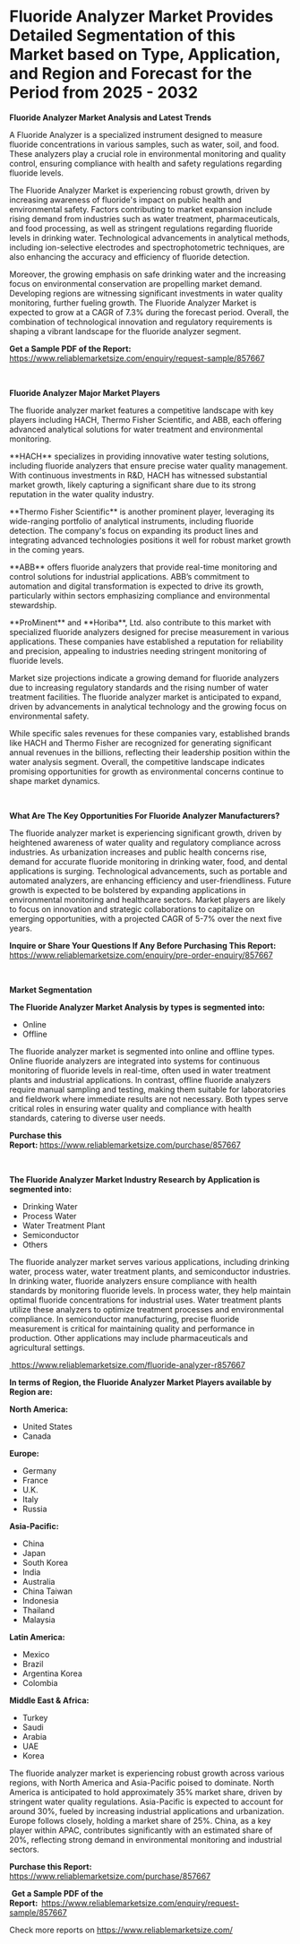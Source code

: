 <p><h1>Fluoride Analyzer Market Provides Detailed Segmentation of this Market based on Type, Application, and Region and Forecast for the Period from 2025 - 2032</h1></p><p><strong>Fluoride Analyzer Market Analysis and Latest Trends</strong></p>
<p><p>A Fluoride Analyzer is a specialized instrument designed to measure fluoride concentrations in various samples, such as water, soil, and food. These analyzers play a crucial role in environmental monitoring and quality control, ensuring compliance with health and safety regulations regarding fluoride levels.</p><p>The Fluoride Analyzer Market is experiencing robust growth, driven by increasing awareness of fluoride's impact on public health and environmental safety. Factors contributing to market expansion include rising demand from industries such as water treatment, pharmaceuticals, and food processing, as well as stringent regulations regarding fluoride levels in drinking water. Technological advancements in analytical methods, including ion-selective electrodes and spectrophotometric techniques, are also enhancing the accuracy and efficiency of fluoride detection.</p><p>Moreover, the growing emphasis on safe drinking water and the increasing focus on environmental conservation are propelling market demand. Developing regions are witnessing significant investments in water quality monitoring, further fueling growth. The Fluoride Analyzer Market is expected to grow at a CAGR of 7.3% during the forecast period. Overall, the combination of technological innovation and regulatory requirements is shaping a vibrant landscape for the fluoride analyzer segment.</p></p>
<p><strong>Get a Sample PDF of the Report:&nbsp;</strong> <a href="https://www.reliablemarketsize.com/enquiry/request-sample/857667?utm_campaign=3016&utm_medium=2&utm_source=Github&utm_content=ia&utm_term=09042025&utm_id=fluoride-analyzer">https://www.reliablemarketsize.com/enquiry/request-sample/857667</a></p>
<p>&nbsp;</p>
<p><strong>Fluoride Analyzer Major Market Players</strong></p>
<p><p>The fluoride analyzer market features a competitive landscape with key players including HACH, Thermo Fisher Scientific, and ABB, each offering advanced analytical solutions for water treatment and environmental monitoring.</p><p>**HACH** specializes in providing innovative water testing solutions, including fluoride analyzers that ensure precise water quality management. With continuous investments in R&D, HACH has witnessed substantial market growth, likely capturing a significant share due to its strong reputation in the water quality industry.</p><p>**Thermo Fisher Scientific** is another prominent player, leveraging its wide-ranging portfolio of analytical instruments, including fluoride detection. The company's focus on expanding its product lines and integrating advanced technologies positions it well for robust market growth in the coming years.</p><p>**ABB** offers fluoride analyzers that provide real-time monitoring and control solutions for industrial applications. ABB’s commitment to automation and digital transformation is expected to drive its growth, particularly within sectors emphasizing compliance and environmental stewardship.</p><p>**ProMinent** and **Horiba**, Ltd. also contribute to this market with specialized fluoride analyzers designed for precise measurement in various applications. These companies have established a reputation for reliability and precision, appealing to industries needing stringent monitoring of fluoride levels.</p><p>Market size projections indicate a growing demand for fluoride analyzers due to increasing regulatory standards and the rising number of water treatment facilities. The fluoride analyzer market is anticipated to expand, driven by advancements in analytical technology and the growing focus on environmental safety.</p><p>While specific sales revenues for these companies vary, established brands like HACH and Thermo Fisher are recognized for generating significant annual revenues in the billions, reflecting their leadership position within the water analysis segment. Overall, the competitive landscape indicates promising opportunities for growth as environmental concerns continue to shape market dynamics.</p></p>
<p>&nbsp;</p>
<p><strong>What Are The Key Opportunities For Fluoride Analyzer Manufacturers?</strong></p>
<p><p>The fluoride analyzer market is experiencing significant growth, driven by heightened awareness of water quality and regulatory compliance across industries. As urbanization increases and public health concerns rise, demand for accurate fluoride monitoring in drinking water, food, and dental applications is surging. Technological advancements, such as portable and automated analyzers, are enhancing efficiency and user-friendliness. Future growth is expected to be bolstered by expanding applications in environmental monitoring and healthcare sectors. Market players are likely to focus on innovation and strategic collaborations to capitalize on emerging opportunities, with a projected CAGR of 5-7% over the next five years.</p></p>
<p><strong>Inquire or Share Your Questions If Any Before Purchasing This Report:</strong> <a href="https://www.reliablemarketsize.com/enquiry/pre-order-enquiry/857667?utm_campaign=3016&utm_medium=2&utm_source=Github&utm_content=ia&utm_term=09042025&utm_id=fluoride-analyzer">https://www.reliablemarketsize.com/enquiry/pre-order-enquiry/857667</a></p>
<p>&nbsp;</p>
<p><strong>Market Segmentation</strong></p>
<p><strong>The Fluoride Analyzer Market Analysis by types is segmented into:</strong></p>
<p><ul><li>Online</li><li>Offline</li></ul></p>
<p><p>The fluoride analyzer market is segmented into online and offline types. Online fluoride analyzers are integrated into systems for continuous monitoring of fluoride levels in real-time, often used in water treatment plants and industrial applications. In contrast, offline fluoride analyzers require manual sampling and testing, making them suitable for laboratories and fieldwork where immediate results are not necessary. Both types serve critical roles in ensuring water quality and compliance with health standards, catering to diverse user needs.</p></p>
<p><strong>Purchase this Report:&nbsp;</strong><a href="https://www.reliablemarketsize.com/purchase/857667?utm_campaign=3016&utm_medium=2&utm_source=Github&utm_content=ia&utm_term=09042025&utm_id=fluoride-analyzer">https://www.reliablemarketsize.com/purchase/857667</a></p>
<p>&nbsp;</p>
<p><strong>The Fluoride Analyzer Market Industry Research by Application is segmented into:</strong></p>
<p><ul><li>Drinking Water</li><li>Process Water</li><li>Water Treatment Plant</li><li>Semiconductor</li><li>Others</li></ul></p>
<p><p>The fluoride analyzer market serves various applications, including drinking water, process water, water treatment plants, and semiconductor industries. In drinking water, fluoride analyzers ensure compliance with health standards by monitoring fluoride levels. In process water, they help maintain optimal fluoride concentrations for industrial uses. Water treatment plants utilize these analyzers to optimize treatment processes and environmental compliance. In semiconductor manufacturing, precise fluoride measurement is critical for maintaining quality and performance in production. Other applications may include pharmaceuticals and agricultural settings.</p></p>
<p><a href="https://www.reliablemarketsize.com/fluoride-analyzer-r857667?utm_campaign=3016&utm_medium=2&utm_source=Github&utm_content=ia&utm_term=09042025&utm_id=fluoride-analyzer">&nbsp;https://www.reliablemarketsize.com/fluoride-analyzer-r857667</a></p>
<p><strong>In terms of Region, the Fluoride Analyzer Market Players available by Region are:</strong></p>
<p>
    <p> <strong> North America: </strong>
        <ul>
            <li>United States</li>
            <li>Canada</li>
        </ul>
        </p> 
    <p> <strong> Europe: </strong>
        <ul>
            <li>Germany</li>
            <li>France</li>
            <li>U.K.</li>
            <li>Italy</li>
            <li>Russia</li>
        </ul>
        </p> 
    <p> <strong> Asia-Pacific: </strong>
        <ul>
            <li>China</li>
            <li>Japan</li>
            <li>South Korea</li>
            <li>India</li>
            <li>Australia</li>
            <li>China Taiwan</li>
            <li>Indonesia</li>
            <li>Thailand</li>
            <li>Malaysia</li>
        </ul>
        </p> 
    <p> <strong> Latin America: </strong>
        <ul>
            <li>Mexico</li>
            <li>Brazil</li>
            <li>Argentina Korea</li>
            <li>Colombia</li>
        </ul>
        </p> 
    <p> <strong> Middle East & Africa: </strong>
        <ul>
            <li>Turkey</li>
            <li>Saudi</li>
            <li>Arabia</li>
            <li>UAE</li>
            <li>Korea</li>
        </ul>
    </p>
    </p>
<p><p>The fluoride analyzer market is experiencing robust growth across various regions, with North America and Asia-Pacific poised to dominate. North America is anticipated to hold approximately 35% market share, driven by stringent water quality regulations. Asia-Pacific is expected to account for around 30%, fueled by increasing industrial applications and urbanization. Europe follows closely, holding a market share of 25%. China, as a key player within APAC, contributes significantly with an estimated share of 20%, reflecting strong demand in environmental monitoring and industrial sectors.</p></p>
<p><strong>Purchase this Report: </strong><a href="https://www.reliablemarketsize.com/purchase/857667?utm_campaign=3016&utm_medium=2&utm_source=Github&utm_content=ia&utm_term=09042025&utm_id=fluoride-analyzer">https://www.reliablemarketsize.com/purchase/857667</a></p>
<p>&nbsp;<strong>Get a Sample PDF of the Report:&nbsp;&nbsp;</strong><a href="https://www.reliablemarketsize.com/enquiry/request-sample/857667?utm_campaign=3016&utm_medium=2&utm_source=Github&utm_content=ia&utm_term=09042025&utm_id=fluoride-analyzer">https://www.reliablemarketsize.com/enquiry/request-sample/857667</a></p>
<p><strong></strong></p>
<p>Check more reports on <a href="https://www.reliablemarketsize.com/?utm_campaign=3016&utm_medium=2&utm_source=Github&utm_content=ia&utm_term=09042025&utm_id=fluoride-analyzer">https://www.reliablemarketsize.com/</a></p>